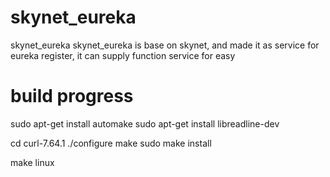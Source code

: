 # skynet_eureka
skynet_eureka
skynet_eureka is base on skynet, and made it as service for eureka register, it can supply function service for easy


# build progress

sudo apt-get install automake
sudo apt-get install libreadline-dev

cd curl-7.64.1
./configure
make
sudo make install

make linux